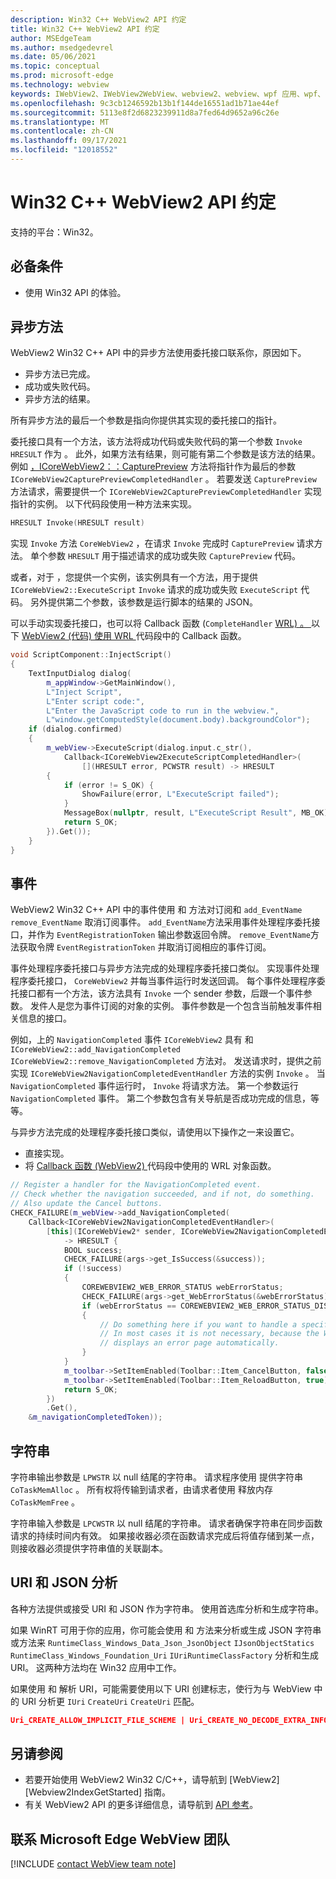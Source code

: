 ```yaml
---
description: Win32 C++ WebView2 API 约定
title: Win32 C++ WebView2 API 约定
author: MSEdgeTeam
ms.author: msedgedevrel
ms.date: 05/06/2021
ms.topic: conceptual
ms.prod: microsoft-edge
ms.technology: webview
keywords: IWebView2、IWebView2WebView、webview2、webview、wpf 应用、wpf、edge、ICoreWebView2、ICoreWebView2Host、浏览器控件、边缘 html
ms.openlocfilehash: 9c3cb1246592b13b1f144de16551ad1b71ae44ef
ms.sourcegitcommit: 5113e8f2d6823239911d8a7fed64d9652a96c26e
ms.translationtype: MT
ms.contentlocale: zh-CN
ms.lasthandoff: 09/17/2021
ms.locfileid: "12018552"
---
```

# <a name="win32-c-webview2-api-conventions"></a>Win32 C++ WebView2 API 约定  

支持的平台：Win32。


## <a name="prerequisites"></a>必备条件  

*   使用 Win32 API 的体验。

## <a name="async-methods"></a>异步方法  

WebView2 Win32 C++ API 中的异步方法使用委托接口联系你，原因如下。  

*   异步方法已完成。  
*   成功或失败代码。  
*   异步方法的结果。  

所有异步方法的最后一个参数是指向你提供其实现的委托接口的指针。  

委托接口具有一个方法，该方法将成功代码或失败代码的第一个参数 `Invoke` `HRESULT` 作为 。  此外，如果方法有结果，则可能有第二个参数是该方法的结果。  例如 [，ICoreWebView2：：CapturePreview][Webview2ReferenceWin32Icorewebview2CapturePreview] 方法将指针作为最后的参数 `ICoreWebView2CapturePreviewCompletedHandler` 。  若要发送 `CapturePreview` 方法请求，需要提供一个 `ICoreWebView2CapturePreviewCompletedHandler` 实现指针的实例。  以下代码段使用一种方法来实现。  

```cpp
HRESULT Invoke(HRESULT result)
```  

实现 `Invoke` 方法 `CoreWebView2` ，在请求 `Invoke` 完成时 `CapturePreview` 请求方法。  单个参数 `HRESULT` 用于描述请求的成功或失败 `CapturePreview` 代码。  

或者，对于 ，您提供一个实例，该实例具有一个方法，用于提供 `ICoreWebView2::ExecuteScript` `Invoke` 请求的成功或失败 `ExecuteScript` 代码。  另外提供第二个参数，该参数是运行脚本的结果的 JSON。  

可以手动实现委托接口，也可以将 Callback 函数 (`CompleteHandler` [WRL) 。 ][CppCxWrlCallbackFunction]  以下 [WebView2 (代码) 使用 WRL ][CppCxWrlCallbackFunction] 代码段中的 Callback 函数。  

```cpp
void ScriptComponent::InjectScript()
{
    TextInputDialog dialog(
        m_appWindow->GetMainWindow(),
        L"Inject Script",
        L"Enter script code:",
        L"Enter the JavaScript code to run in the webview.",
        L"window.getComputedStyle(document.body).backgroundColor");
    if (dialog.confirmed)
    {
        m_webView->ExecuteScript(dialog.input.c_str(),
            Callback<ICoreWebView2ExecuteScriptCompletedHandler>(
                [](HRESULT error, PCWSTR result) -> HRESULT
        {
            if (error != S_OK) {
                ShowFailure(error, L"ExecuteScript failed");
            }
            MessageBox(nullptr, result, L"ExecuteScript Result", MB_OK);
            return S_OK;
        }).Get());
    }
}
```  

## <a name="events"></a>事件  

WebView2 Win32 C++ API 中的事件使用 和 方法对订阅和 `add_EventName` `remove_EventName` 取消订阅事件。  `add_EventName`方法采用事件处理程序委托接口，并作为 `EventRegistrationToken` 输出参数返回令牌。  `remove_EventName`方法获取令牌 `EventRegistrationToken` 并取消订阅相应的事件订阅。  

事件处理程序委托接口与异步方法完成的处理程序委托接口类似。  实现事件处理程序委托接口， `CoreWebView2` 并每当事件运行时发送回调。  每个事件处理程序委托接口都有一个方法，该方法具有 `Invoke` 一个 sender 参数，后跟一个事件参数。  发件人是您为事件订阅的对象的实例。  事件参数是一个包含当前触发事件相关信息的接口。  

例如，上的 `NavigationCompleted` 事件 `ICoreWebView2` 具有 和 `ICoreWebView2::add_NavigationCompleted` `ICoreWebView2::remove_NavigationCompleted` 方法对。  发送请求时，提供之前实现 `ICoreWebView2NavigationCompletedEventHandler` 方法的实例 `Invoke` 。  当 `NavigationCompleted` 事件运行时， `Invoke` 将请求方法。  第一个参数运行 `NavigationCompleted` 事件。  第二个参数包含有关导航是否成功完成的信息，等等。  

与异步方法完成的处理程序委托接口类似，请使用以下操作之一来设置它。  

*   直接实现。  
*   将 [Callback 函数 (WebView2) ][CppCxWrlCallbackFunction] 代码段中使用的 WRL 对象函数。  

<!-- todo:  what is async method completed handler delegate interface?  Is there a shorter name for it?  -->  

```cpp
// Register a handler for the NavigationCompleted event.
// Check whether the navigation succeeded, and if not, do something.
// Also update the Cancel buttons.
CHECK_FAILURE(m_webView->add_NavigationCompleted(
    Callback<ICoreWebView2NavigationCompletedEventHandler>(
        [this](ICoreWebView2* sender, ICoreWebView2NavigationCompletedEventArgs* args)
            -> HRESULT {
            BOOL success;
            CHECK_FAILURE(args->get_IsSuccess(&success));
            if (!success)
            {
                COREWEBVIEW2_WEB_ERROR_STATUS webErrorStatus;
                CHECK_FAILURE(args->get_WebErrorStatus(&webErrorStatus));
                if (webErrorStatus == COREWEBVIEW2_WEB_ERROR_STATUS_DISCONNECTED)
                {
                    // Do something here if you want to handle a specific error case.
                    // In most cases it is not necessary, because the WebView
                    // displays an error page automatically.
                }
            }
            m_toolbar->SetItemEnabled(Toolbar::Item_CancelButton, false);
            m_toolbar->SetItemEnabled(Toolbar::Item_ReloadButton, true);
            return S_OK;
        })
        .Get(),
    &m_navigationCompletedToken));
```  

## <a name="strings"></a>字符串  

字符串输出参数是 `LPWSTR` 以 null 结尾的字符串。  请求程序使用 提供字符串 `CoTaskMemAlloc` 。  所有权将传输到请求者，由请求者使用 释放内存 `CoTaskMemFree` 。  

字符串输入参数是 `LPCWSTR` 以 null 结尾的字符串。  请求者确保字符串在同步函数请求的持续时间内有效。  如果接收器必须在函数请求完成后将值存储到某一点，则接收器必须提供字符串值的关联副本。  

## <a name="uri-and-json-parsing"></a>URI 和 JSON 分析  

各种方法提供或接受 URI 和 JSON 作为字符串。  使用首选库分析和生成字符串。  

如果 WinRT 可用于你的应用，你可能会使用 和 方法来分析或生成 JSON 字符串或方法来 `RuntimeClass_Windows_Data_Json_JsonObject` `IJsonObjectStatics` `RuntimeClass_Windows_Foundation_Uri` `IUriRuntimeClassFactory` 分析和生成 URI。  这两种方法均在 Win32 应用中工作。  

如果使用 和 解析 URI，可能需要使用以下 URI 创建标志，使行为与 WebView 中的 URI 分析更 `IUri` `CreateUri` `CreateUri` 匹配。  

```json
Uri_CREATE_ALLOW_IMPLICIT_FILE_SCHEME | Uri_CREATE_NO_DECODE_EXTRA_INFO
```  

## <a name="see-also"></a>另请参阅  

*   若要开始使用 WebView2 Win32 C/C++，请导航到 [WebView2][Webview2IndexGetStarted] 指南。  
*   有关 WebView2 API 的更多详细信息，请导航到 [API 参考][DotnetApiMicrosoftWebWebview2WpfWebview2]。  

## <a name="getting-in-touch-with-the-microsoft-edge-webview-team"></a>联系 Microsoft Edge WebView 团队  

[!INCLUDE [contact WebView team note](../includes/contact-webview-team-note.md)]  

<!-- links -->  
[Webview2ReferenceWin32Icorewebview2CapturePreview]: /microsoft-edge/webview2/reference/win32/icorewebview2#capturepreview "CapturePreview - 接口 ICoreWebView2 |Microsoft Docs"  
[CppCxWrlCallbackFunction]: /cpp/cppcx/wrl/callback-function-wrl "WRL (回调) |Microsoft Docs"  
[DotnetApiMicrosoftWebWebview2WpfWebview2]: /dotnet/api/microsoft.web.webview2.wpf.webview2 "WebView2 类|Microsoft Docs"  
